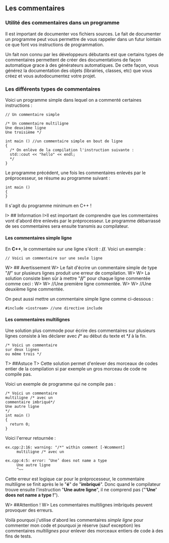 ## Les commentaires

### Utilité des commentaires dans un programme

Il est important de documenter vos fichiers sources. Le fait de documenter un programme peut vous permettre de vous rappeler dans un futur lointain ce que font vos instructions de programmation. 

Un fait non connu par les développeurs débutants est que certains types de commentaires permettent de créer des documentations de façon automatique grace à des générateurs automatiques. De cette façon, vous générez la documentation des objets (librairies, classes, etc) que vous créez et vous autodocumentez votre projet.

### Les différents types de commentaires

Voici un programme simple dans lequel on a commenté certaines instructions :

    // Un commentaire simple
    
    /* Un commentaire multiligne
    Une deuxième ligne
    Une troisième */
    
    int main () //un commentaire simple en bout de ligne
    { 
      /* On enlève de la compilation l'instruction suivante :
      std::cout << "hello" << endl;
      */
    }

Le programme précédent, une fois les commentaires enlevés par le préprocesseur, se résume au programme suivant :

    int main ()
    { 
    }

Il s'agit du programme minimum en C++ !

I> ## Information
I>Il est important de comprendre que les commentaires vont d'abord être enlevés par le préprocesseur. Le programme débarrassé de ses commentaires sera ensuite transmis au compilateur.

#### Les commentaires simple ligne

En **C++**, le commentaire sur une ligne s'écrit : **//**. Voici un exemple :

    // Voici un commentaire sur une seule ligne

W> ## Avertissement
W> Le fait d'écrire un commentaire simple de type "**//**" sur plusieurs lignes produit une erreur de compilation.
W>
W> La solution consiste bien sûr à mettre "**//**" pour chaque ligne commentée comme ceci :
W>
W> //Une première ligne commentée.
W>
W> //Une deuxième ligne commentée.

On peut aussi mettre un commentaire simple ligne comme ci-dessous :

    #include <iostream> //une directive include

#### Les commentaires multilignes

Une solution plus commode pour écrire des commentaires sur plusieurs lignes consiste à les déclarer avec **/*** au début du texte et ***/** à la fin.

    /* Voici un commentaire
    sur deux lignes
    ou même trois */

T> ##Astuce
T> Cette solution permet d'enlever des morceaux de codes entier de la compilation si par exemple un gros morceau de code ne compile pas.

Voici un exemple de programme qui ne compile pas :

    /* Voici un commentaire
    multiligne /* avec un 
    commentaire imbriqué*/
    Une autre ligne
    */
    int main ()
    { 
      return 0;
    }

Voici l'erreur retournée :

    ex.cpp:2:16: warning: "/*" within comment [-Wcomment]
         multiligne /* avec un
                     
    ex.cpp:4:5: error: ‘Une’ does not name a type
         Une autre ligne
         ^~~

Cette erreur est logique car pour le préprocesseur, le commentaire multiligne se finit après le le "**é**" de "**imbriqué**". Donc quand le compilateur trouve ensuite l'instruction "**Une autre ligne**", il ne comprend pas ("**'Une' does not name a type !**").

W> ##Attention !
W> Les commentaires multilignes imbriqués peuvent provoquer des erreurs.

Voilà pourquoi j'utilise d'abord les commentaires *simple ligne* pour commenter mon code et pourquoi je réserve (sauf exception) les commentaires *multilignes* pour enlever des morceaux entiers de code à des fins de tests.




